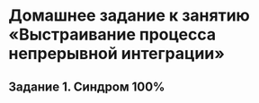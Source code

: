 # Домашнее задание к занятию «Выстраивание процесса непрерывной интеграции»
## Задание 1. Синдром 100%
